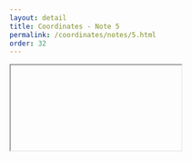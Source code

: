 ```yaml
---
layout: detail
title: Coordinates - Note 5
permalink: /coordinates/notes/5.html 
order: 32
---
```


<iframe>
</iframe>